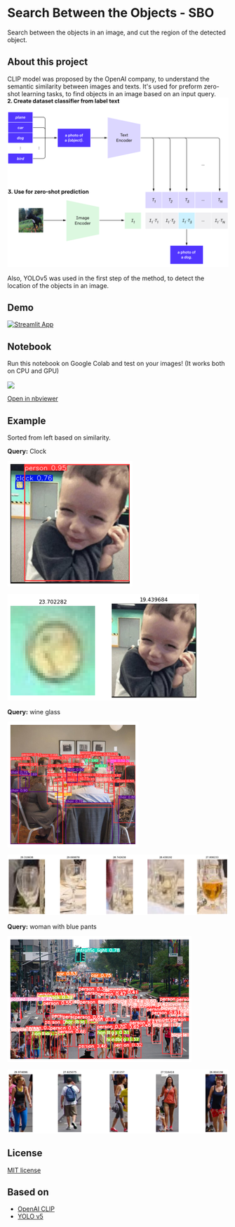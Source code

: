 # Search Between the Objects - SBO

Search between the objects in an image, and cut the region of the detected object.

## About this project
CLIP model was proposed by the OpenAI company, to understand the semantic similarity between images and texts.
It's used for preform zero-shot learning tasks, to find objects in an image based on an input query.
![Mehrdad Mohammadian](https://raw.githubusercontent.com/mehrdad-dev/SBO/main/assets/clip.svg)

Also, YOLOv5 was used in the first step of the method, to detect the location of the objects in an image.


## Demo
[![Streamlit App](https://static.streamlit.io/badges/streamlit_badge_black_white.svg)](https://share.streamlit.io/mehrdad-dev/sbo/main)

## Notebook
Run this notebook on Google Colab and test on your images!
(It works both on CPU and GPU)

[<img src="https://colab.research.google.com/assets/colab-badge.svg" align="center">](https://colab.research.google.com/github/mehrdad-dev/SBO/blob/master/notebooks/search_objects_on_images.ipynb)


[Open in nbviewer](https://nbviewer.org/github/mehrdad-dev/SBO/blob/main/notebooks/search_objects_on_images.ipynb#)

## Example
Sorted from left based on similarity.

**Query:** Clock

![Mehrdad Mohammadian](https://raw.githubusercontent.com/mehrdad-dev/SBO/main/test_images/ex1.png)

![Mehrdad Mohammadian](https://raw.githubusercontent.com/mehrdad-dev/SBO/main/test_images/ex1-1.png)

 
**Query:** wine glass

![Mehrdad Mohammadian](https://raw.githubusercontent.com/mehrdad-dev/SBO/main/test_images/ex2.png)

![Mehrdad Mohammadian](https://raw.githubusercontent.com/mehrdad-dev/SBO/main/test_images/ex2-1.png)


**Query:** woman with blue pants

![Mehrdad Mohammadian](https://raw.githubusercontent.com/mehrdad-dev/SBO/main/test_images/ex3.png)

![Mehrdad Mohammadian](https://raw.githubusercontent.com/mehrdad-dev/SBO/main/test_images/ex3-1.png)


## License

[MIT license](https://github.com/mehrdad-dev/SBO/blob/main/LICENSE)

## Based on
- [OpenAI CLIP](https://pytorch.org/hub/ultralytics_yolov5/)
- [YOLO v5](https://github.com/openai/CLIP)
